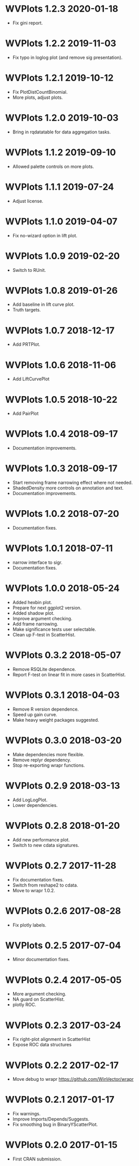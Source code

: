 
# WVPlots 1.2.3 2020-01-18

 * Fix gini report.

# WVPlots 1.2.2 2019-11-03

 * Fix typo in loglog plot (and remove sig presentation).

# WVPlots 1.2.1 2019-10-12

 * Fix PlotDistCountBinomial.
 * More plots, adjust plots.
 
# WVPlots 1.2.0 2019-10-03

 * Bring in rqdatatable for data aggregation tasks.
 
# WVPlots 1.1.2 2019-09-10

 * Allowed palette controls on more plots.

# WVPlots 1.1.1 2019-07-24

 * Adjust license.

# WVPlots 1.1.0 2019-04-07

 * Fix no-wizard option in lift plot.

# WVPlots 1.0.9 2019-02-20

 * Switch to RUnit.

# WVPlots 1.0.8 2019-01-26

 * Add baseline in lift curve plot.
 * Truth targets.

# WVPlots 1.0.7 2018-12-17

 * Add PRTPlot.
 
# WVPlots 1.0.6 2018-11-06

 * Add LiftCurvePlot
 
# WVPlots 1.0.5 2018-10-22

 * Add PairPlot

# WVPlots 1.0.4 2018-09-17

 * Documentation improvements.

# WVPlots 1.0.3 2018-09-17

 * Start removing frame narrowing effect where not needed.
 * ShadedDensity more controls on annotation and text.
 * Documentation improvements.
 
# WVPlots 1.0.2 2018-07-20

 * Documentation fixes.
 
# WVPlots 1.0.1 2018-07-11

 * narrow interface to sigr.
 * Documentation fixes.

# WVPlots 1.0.0 2018-05-24

 * Added hexbin plot.
 * Prepare for next ggplot2 version.
 * Added shadow plot.
 * Improve argument checking.
 * Add frame narrowing.
 * Make significance tests user selectable.
 * Clean up F-test in ScatterHist.
 
# WVPlots 0.3.2 2018-05-07

 * Remove RSQLite dependence.
 * Report F-test on linear fit in more cases in ScatterHist.
 
# WVPlots 0.3.1 2018-04-03

 * Remove R version dependence.
 * Speed up gain curve.
 * Make heavy weight packages suggested.

# WVPlots 0.3.0 2018-03-20

 * Make dependencies more flexible.
 * Remove replyr dependency.
 * Stop re-exporting wrapr functions.

# WVPlots 0.2.9 2018-03-13

 * Add LogLogPlot.
 * Lower dependencies.

# WVPlots 0.2.8 2018-01-20

 * Add new performance plot.
 * Switch to new cdata signatures.

# WVPlots 0.2.7 2017-11-28

 * Fix documentation fixes.
 * Switch from reshape2 to cdata.
 * Move to wrapr 1.0.2.
 
# WVPlots 0.2.6 2017-08-28

 * Fix plotly labels.

# WVPlots 0.2.5 2017-07-04

 * Minor documentation fixes.

# WVPlots 0.2.4 2017-05-05

 * More argument checking.
 * NA guard on ScatterHist.
 * plotly ROC.
 
# WVPlots 0.2.3 2017-03-24

 * Fix right-plot alignment in ScatterHist
 * Expose ROC data structures

# WVPlots 0.2.2 2017-02-17

 * Move debug to wrapr https://github.com/WinVector/wrapr

# WVPlots 0.2.1 2017-01-17

 * Fix warnings.
 * Improve Imports/Depends/Suggests.
 * Fix smoothing bug in BinaryYScatterPlot.
 
# WVPlots 0.2.0 2017-01-15

 * First CRAN submission.

